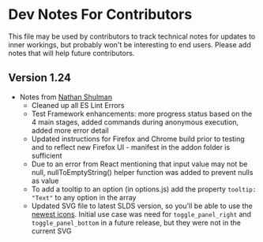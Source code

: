 # Dev Notes For Contributors
This file may be used by contributors to track technical notes for updates to inner workings, but probably won't be interesting to end users.
Please add notes that will help future contributors.

## Version 1.24

- Notes from [Nathan Shulman](https://github.com/nshulman)
    - Cleaned up all ES Lint Errors
    - Test Framework enhancements: more progress status based on the 4 main stages, added commands during anonymous execution, added more error detail
    - Updated instructions for Firefox and Chrome build prior to testing and to reflect new Firefox UI - manifest in the addon folder is sufficient
    - Due to an error from React mentioning that input value may not be null, nullToEmptyString() helper function was added to prevent nulls as value
    - To add a tooltip to an option (in options.js) add the property `tooltip: "Text"` to any option in the array
    - Updated SVG file to latest SLDS version, so you'll be able to use the [newest icons](https://www.lightningdesignsystem.com/icons/).  Initial use case was need for `toggle_panel_right` and `toggle_panel_bottom` in a future release, but they were not in the current SVG